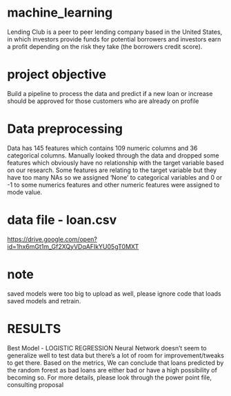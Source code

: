# machine_learning

Lending Club is a peer to peer lending company based in the United States, 
in which investors provide funds for potential borrowers and investors earn a profit depending 
on the risk they take (the borrowers credit score).


# project objective
Build a pipeline to process the data and predict if a new loan or increase
should be approved for those customers who are  already on profile
# Data preprocessing
Data has 145 features which contains 109 numeric columns and 36 categorical columns.
Manually looked through the data and dropped some  features which obviously have no relationship with the target variable based on our research.
Some features are relating to the target variable but they have too many NAs so we assigned ‘None’ to categorical variables and 0 or -1 to some numerics features and other numeric features were assigned to mode value.


# data file - loan.csv
https://drive.google.com/open?id=1hx6mGt1m_Gf2XQyVDqAFIkYU05gT0MXT

# note
saved models were too big to upload as well, please ignore code that loads saved models and retrain.

# RESULTS
Best Model - LOGISTIC REGRESSION
Neural Network doesn’t seem to generalize well to test data but there’s a lot of room for improvement/tweaks to get there.
Based on the metrics, We can conclude that  loans predicted by the random forest as bad loans are either bad or have a high possibility of becoming so. For more details, please look through the power point file, consulting proposal
